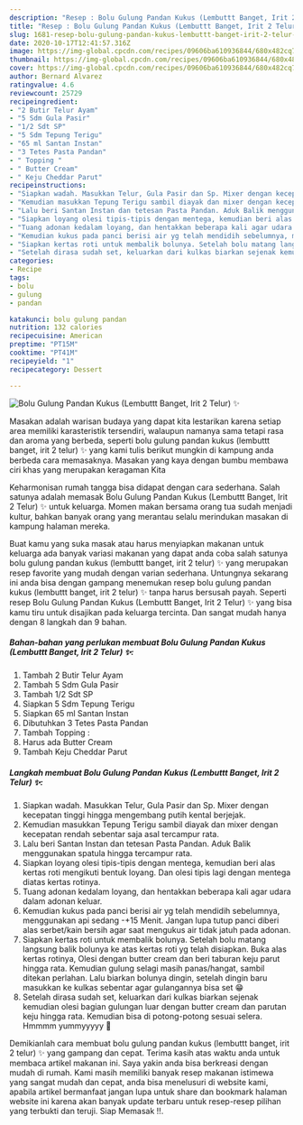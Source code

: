 ```yaml
---
description: "Resep : Bolu Gulung Pandan Kukus (Lembuttt Banget, Irit 2 Telur) ✨ terupdate"
title: "Resep : Bolu Gulung Pandan Kukus (Lembuttt Banget, Irit 2 Telur) ✨ terupdate"
slug: 1681-resep-bolu-gulung-pandan-kukus-lembuttt-banget-irit-2-telur-terupdate
date: 2020-10-17T12:41:57.316Z
image: https://img-global.cpcdn.com/recipes/09606ba610936844/680x482cq70/bolu-gulung-pandan-kukus-lembuttt-banget-irit-2-telur-✨-foto-resep-utama.jpg
thumbnail: https://img-global.cpcdn.com/recipes/09606ba610936844/680x482cq70/bolu-gulung-pandan-kukus-lembuttt-banget-irit-2-telur-✨-foto-resep-utama.jpg
cover: https://img-global.cpcdn.com/recipes/09606ba610936844/680x482cq70/bolu-gulung-pandan-kukus-lembuttt-banget-irit-2-telur-✨-foto-resep-utama.jpg
author: Bernard Alvarez
ratingvalue: 4.6
reviewcount: 25729
recipeingredient:
- "2 Butir Telur Ayam"
- "5 Sdm Gula Pasir"
- "1/2 Sdt SP"
- "5 Sdm Tepung Terigu"
- "65 ml Santan Instan"
- "3 Tetes Pasta Pandan"
- " Topping "
- " Butter Cream"
- " Keju Cheddar Parut"
recipeinstructions:
- "Siapkan wadah. Masukkan Telur, Gula Pasir dan Sp. Mixer dengan kecepatan tinggi hingga mengembang putih kental berjejak."
- "Kemudian masukkan Tepung Terigu sambil diayak dan mixer dengan kecepatan rendah sebentar saja asal tercampur rata."
- "Lalu beri Santan Instan dan tetesan Pasta Pandan. Aduk Balik menggunakan spatula hingga tercampur rata."
- "Siapkan loyang olesi tipis-tipis dengan mentega, kemudian beri alas kertas roti mengikuti bentuk loyang. Dan olesi tipis lagi dengan mentega diatas kertas rotinya."
- "Tuang adonan kedalam loyang, dan hentakkan beberapa kali agar udara dalam adonan keluar."
- "Kemudian kukus pada panci berisi air yg telah mendidih sebelumnya, menggunakan api sedang -+15 Menit. Jangan lupa tutup panci diberi alas serbet/kain bersih agar saat mengukus air tidak jatuh pada adonan."
- "Siapkan kertas roti untuk membalik bolunya. Setelah bolu matang langsung balik bolunya ke atas kertas roti yg telah disiapkan. Buka alas kertas rotinya, Olesi dengan butter cream dan beri taburan keju parut hingga rata. Kemudian gulung selagi masih panas/hangat, sambil ditekan perlahan. Lalu biarkan bolunya dingin, setelah dingin baru masukkan ke kulkas sebentar agar gulangannya bisa set 😁"
- "Setelah dirasa sudah set, keluarkan dari kulkas biarkan sejenak kemudian olesi bagian gulungan luar dengan butter cream dan parutan keju hingga rata. Kemudian bisa di potong-potong sesuai selera. Hmmmm yummyyyyy 🌺"
categories:
- Recipe
tags:
- bolu
- gulung
- pandan

katakunci: bolu gulung pandan 
nutrition: 132 calories
recipecuisine: American
preptime: "PT15M"
cooktime: "PT41M"
recipeyield: "1"
recipecategory: Dessert

---
```



![Bolu Gulung Pandan Kukus (Lembuttt Banget, Irit 2 Telur) ✨](https://img-global.cpcdn.com/recipes/09606ba610936844/680x482cq70/bolu-gulung-pandan-kukus-lembuttt-banget-irit-2-telur-✨-foto-resep-utama.jpg)

Masakan adalah warisan budaya yang dapat kita lestarikan karena setiap area memiliki karasteristik tersendiri, walaupun namanya sama tetapi rasa dan aroma yang berbeda, seperti bolu gulung pandan kukus (lembuttt banget, irit 2 telur) ✨ yang kami tulis berikut mungkin di kampung anda berbeda cara memasaknya. Masakan yang kaya dengan bumbu membawa ciri khas yang merupakan keragaman Kita



Keharmonisan rumah tangga bisa didapat dengan cara sederhana. Salah satunya adalah memasak Bolu Gulung Pandan Kukus (Lembuttt Banget, Irit 2 Telur) ✨ untuk keluarga. Momen makan bersama orang tua sudah menjadi kultur, bahkan banyak orang yang merantau selalu merindukan masakan di kampung halaman mereka.

Buat kamu yang suka masak atau harus menyiapkan makanan untuk keluarga ada banyak variasi makanan yang dapat anda coba salah satunya bolu gulung pandan kukus (lembuttt banget, irit 2 telur) ✨ yang merupakan resep favorite yang mudah dengan varian sederhana. Untungnya sekarang ini anda bisa dengan gampang menemukan resep bolu gulung pandan kukus (lembuttt banget, irit 2 telur) ✨ tanpa harus bersusah payah.
Seperti resep Bolu Gulung Pandan Kukus (Lembuttt Banget, Irit 2 Telur) ✨ yang bisa kamu tiru untuk disajikan pada keluarga tercinta. Dan sangat mudah hanya dengan 8 langkah dan 9 bahan.


<!--inarticleads1-->

##### Bahan-bahan yang perlukan membuat Bolu Gulung Pandan Kukus (Lembuttt Banget, Irit 2 Telur) ✨:

1. Tambah 2 Butir Telur Ayam
1. Tambah 5 Sdm Gula Pasir
1. Tambah 1/2 Sdt SP
1. Siapkan 5 Sdm Tepung Terigu
1. Siapkan 65 ml Santan Instan
1. Dibutuhkan 3 Tetes Pasta Pandan
1. Tambah  Topping :
1. Harus ada  Butter Cream
1. Tambah  Keju Cheddar Parut




<!--inarticleads2-->

##### Langkah membuat  Bolu Gulung Pandan Kukus (Lembuttt Banget, Irit 2 Telur) ✨:

1. Siapkan wadah. Masukkan Telur, Gula Pasir dan Sp. Mixer dengan kecepatan tinggi hingga mengembang putih kental berjejak.
1. Kemudian masukkan Tepung Terigu sambil diayak dan mixer dengan kecepatan rendah sebentar saja asal tercampur rata.
1. Lalu beri Santan Instan dan tetesan Pasta Pandan. Aduk Balik menggunakan spatula hingga tercampur rata.
1. Siapkan loyang olesi tipis-tipis dengan mentega, kemudian beri alas kertas roti mengikuti bentuk loyang. Dan olesi tipis lagi dengan mentega diatas kertas rotinya.
1. Tuang adonan kedalam loyang, dan hentakkan beberapa kali agar udara dalam adonan keluar.
1. Kemudian kukus pada panci berisi air yg telah mendidih sebelumnya, menggunakan api sedang -+15 Menit. Jangan lupa tutup panci diberi alas serbet/kain bersih agar saat mengukus air tidak jatuh pada adonan.
1. Siapkan kertas roti untuk membalik bolunya. Setelah bolu matang langsung balik bolunya ke atas kertas roti yg telah disiapkan. Buka alas kertas rotinya, Olesi dengan butter cream dan beri taburan keju parut hingga rata. Kemudian gulung selagi masih panas/hangat, sambil ditekan perlahan. Lalu biarkan bolunya dingin, setelah dingin baru masukkan ke kulkas sebentar agar gulangannya bisa set 😁
1. Setelah dirasa sudah set, keluarkan dari kulkas biarkan sejenak kemudian olesi bagian gulungan luar dengan butter cream dan parutan keju hingga rata. Kemudian bisa di potong-potong sesuai selera. Hmmmm yummyyyyy 🌺




Demikianlah cara membuat bolu gulung pandan kukus (lembuttt banget, irit 2 telur) ✨ yang gampang dan cepat. Terima kasih atas waktu anda untuk membaca artikel makanan ini. Saya yakin anda bisa berkreasi dengan mudah di rumah. Kami masih memiliki banyak resep makanan istimewa yang sangat mudah dan cepat, anda bisa menelusuri di website kami, apabila artikel bermanfaat jangan lupa untuk share dan bookmark halaman website ini karena akan banyak update terbaru untuk resep-resep pilihan yang terbukti dan teruji. Siap Memasak !!. 
